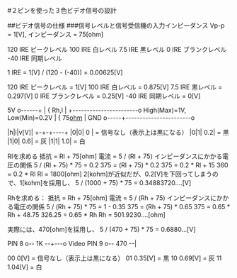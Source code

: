#２ピンを使った３色ビデオ信号の設計

##ビデオ信号の仕様
###信号レベルと信号受信機の入力インピーダンス
Vp-p = 1[V], インピーダンス = 75[ohm]

120 IRE ピークレベル
100 IRE 白レベル
7.5 IRE 黒レベル
  0 IRE ブランクレベル
-40 IRE 同期レベル

1 IRE = 1[V] / (120 - (-40)) = 0.00625[V]

120 IRE ピークレベル   = 1[V]
100 IRE 白レベル      = 0.875[V]
7.5 IRE 黒レベル      = 0.297[V]
  0 IRE ブランクレベル = 0.25[V]
-40 IRE 同期レベル    = 0[V]

5V o------+
          |
          { Rh,l
          |
          +-----------------------o High(Max)=1V, Low(Min)=0.2V
          |
          { 75[ohm](インピーダンス)
          |
GND o-----+-----------------------o

|h|l|v[V]|
+-+-+----+
|0|0| 0  | = 信号なし（表示上は黒になる）
|0|1| 0.2| = 黒
|1|0| 0.6| = 灰
|1|1| 1.0| = 白

Rlを求める
  抵抗 = Rl + 75[ohm]
  電流 = 5 / (Rl + 75)
インピーダンスにかかる電圧の関係
  5 / (Rl + 75) * 75 = 0.2
  375 = (Rl + 75) * 0.2
  375 = 0.2 * Rl + 15
  360 = 0.2 * Rl
  Rl = 1800[ohm]
  2[kohm]が近似だが、0.2[V]を下回ってしまうので、1[kohm]を採用し、
  5 / (1000 + 75) * 75 = 0.34883720....[V]

Rhを求める：
  抵抗 = Rh + 75[ohm]
  電流 = 5 / (Rh + 75)
インピーダンスにかかる電圧の関係
  5 / (Rh + 75) * 75 = 1 - 0.35
  375 = (Rh + 75) * 0.65
  375 = 0.65 * Rh + 48.75
  326.25 = 0.65 * Rh
  Rh = 501.9230....[ohm]

  実際には、470[ohm]を採用し、
  5 / (470 + 75) * 75 = 0.6880...[V]

PIN 8 o-- 1K  --+---o Video
PIN 9 o-- 470 --|

00 0[V]    = 信号なし（表示上は黒になる）
01 0.35[V] = 黒
10 0.69[V] = 灰
11 1.04[V] = 白

